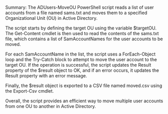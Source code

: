 Summary:
The ADUsers-MoveOU PowerShell script reads a list of user accounts from a file named sams.txt and moves them to a specified Organizational Unit (OU) in Active Directory.

The script starts by defining the target OU using the variable $targetOU. The Get-Content cmdlet is then used to read the contents of the sams.txt file, which contains a list of SamAccountNames for the user accounts to be moved.

For each SamAccountName in the list, the script uses a ForEach-Object loop and the Try-Catch block to attempt to move the user account to the target OU. If the operation is successful, the script updates the Result property of the $result object to OK, and if an error occurs, it updates the Result property with an error message.

Finally, the $result object is exported to a CSV file named moved.csv using the Export-Csv cmdlet.

Overall, the script provides an efficient way to move multiple user accounts from one OU to another in Active Directory.
